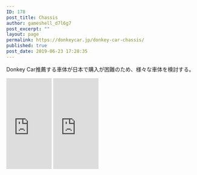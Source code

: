 ```yaml
---
ID: 178
post_title: Chassis
author: gameshell_d7l6g7
post_excerpt: ""
layout: page
permalink: https://donkeycar.jp/donkey-car-chassis/
published: true
post_date: 2019-06-23 17:28:35
---
```

Donkey Car推薦する車体が日本で購入が困難のため、様々な車体を検討する。

<iframe style="width: 120px; height: 240px;" src="https://rcm-fe.amazon-adsystem.com/e/cm?ref=tf_til&amp;t=edu2web-22&amp;m=amazon&amp;o=9&amp;p=8&amp;l=as1&amp;IS1=1&amp;detail=1&amp;asins=B07NQ9D1CP&amp;linkId=287bd177bcc49639e32ea1133f8f2770&amp;bc1=FFFFFF&amp;lt1=_top&amp;fc1=333333&amp;lc1=0066C0&amp;bg1=FFFFFF&amp;f=ifr" frameborder="0" marginwidth="0" marginheight="0" scrolling="no">
</iframe>

<iframe style="width: 120px; height: 240px;" src="https://rcm-fe.amazon-adsystem.com/e/cm?ref=tf_til&amp;t=edu2web-22&amp;m=amazon&amp;o=9&amp;p=8&amp;l=as1&amp;IS1=1&amp;detail=1&amp;asins=B0791HMM61&amp;linkId=81e3a42ce438776f6901d06a00f18911&amp;bc1=ffffff&amp;lt1=_top&amp;fc1=333333&amp;lc1=0066c0&amp;bg1=ffffff&amp;f=ifr" frameborder="0" marginwidth="0" marginheight="0" scrolling="no">
</iframe>